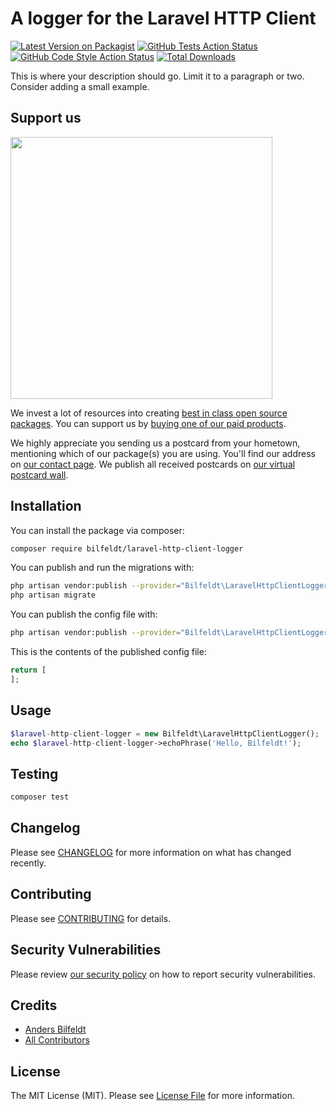 # A logger for the Laravel HTTP Client

[![Latest Version on Packagist](https://img.shields.io/packagist/v/bilfeldt/laravel-http-client-logger.svg?style=flat-square)](https://packagist.org/packages/bilfeldt/laravel-http-client-logger)
[![GitHub Tests Action Status](https://img.shields.io/github/workflow/status/bilfeldt/laravel-http-client-logger/run-tests?label=tests)](https://github.com/bilfeldt/laravel-http-client-logger/actions?query=workflow%3ATests+branch%3Amaster)
[![GitHub Code Style Action Status](https://img.shields.io/github/workflow/status/bilfeldt/laravel-http-client-logger/Check%20&%20fix%20styling?label=code%20style)](https://github.com/bilfeldt/laravel-http-client-logger/actions?query=workflow%3A"Check+%26+fix+styling"+branch%3Amaster)
[![Total Downloads](https://img.shields.io/packagist/dt/bilfeldt/laravel-http-client-logger.svg?style=flat-square)](https://packagist.org/packages/bilfeldt/laravel-http-client-logger)


This is where your description should go. Limit it to a paragraph or two. Consider adding a small example.

## Support us

[<img src="https://github-ads.s3.eu-central-1.amazonaws.com/package-laravel-http-client-logger-laravel.jpg?t=1" width="419px" />](https://spatie.be/github-ad-click/package-laravel-http-client-logger-laravel)

We invest a lot of resources into creating [best in class open source packages](https://spatie.be/open-source). You can support us by [buying one of our paid products](https://spatie.be/open-source/support-us).

We highly appreciate you sending us a postcard from your hometown, mentioning which of our package(s) you are using. You'll find our address on [our contact page](https://spatie.be/about-us). We publish all received postcards on [our virtual postcard wall](https://spatie.be/open-source/postcards).

## Installation

You can install the package via composer:

```bash
composer require bilfeldt/laravel-http-client-logger
```

You can publish and run the migrations with:

```bash
php artisan vendor:publish --provider="Bilfeldt\LaravelHttpClientLogger\LaravelHttpClientLoggerServiceProvider" --tag="laravel-http-client-logger-migrations"
php artisan migrate
```

You can publish the config file with:
```bash
php artisan vendor:publish --provider="Bilfeldt\LaravelHttpClientLogger\LaravelHttpClientLoggerServiceProvider" --tag="laravel-http-client-logger-config"
```

This is the contents of the published config file:

```php
return [
];
```

## Usage

```php
$laravel-http-client-logger = new Bilfeldt\LaravelHttpClientLogger();
echo $laravel-http-client-logger->echoPhrase('Hello, Bilfeldt!');
```

## Testing

```bash
composer test
```

## Changelog

Please see [CHANGELOG](CHANGELOG.md) for more information on what has changed recently.

## Contributing

Please see [CONTRIBUTING](.github/CONTRIBUTING.md) for details.

## Security Vulnerabilities

Please review [our security policy](../../security/policy) on how to report security vulnerabilities.

## Credits

- [Anders Bilfeldt](https://github.com/bilfeldt)
- [All Contributors](../../contributors)

## License

The MIT License (MIT). Please see [License File](LICENSE.md) for more information.
